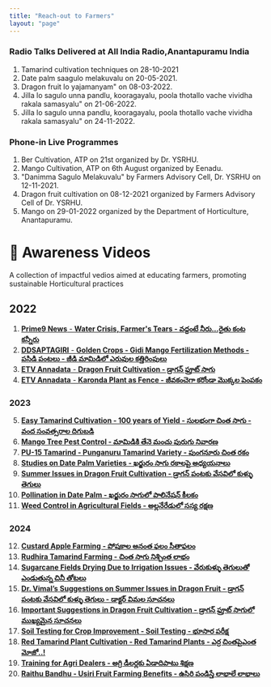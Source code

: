 ```yaml
---
title: "Reach-out to Farmers"
layout: "page"
---
```

### **Radio Talks Delivered at All India Radio,Anantapuramu India**

1. Tamarind cultivation techniques on 28-10-2021 
2. Date palm saagulo melakuvalu on 20-05-2021.
3. Dragon fruit lo yajamanyam" on 08-03-2022.
4. Jilla lo sagulo unna pandlu, kooragayalu, poola thotallo vache vividha rakala samasyalu" on 21-06-2022.
5. Jilla lo sagulo unna pandlu, kooragayalu, poola thotallo vache vividha rakala samasyalu" on 24-11-2022.


### **Phone-in Live Programmes**

1.  Ber Cultivation, ATP on 21st organized by Dr. YSRHU.
2. Mango Cultivation, ATP on 6th August organized by Eenadu.
3. "Danimma Sagulo Melakuvalu" by Farmers Advisory Cell, Dr. YSRHU on 12-11-2021.
4. Dragon fruit cultivation on 08-12-2021 organized by Farmers Advisory Cell of Dr. YSRHU.
5. Mango on 29-01-2022 organized by the Department of Horticulture, Anantapuramu.

# 🌱  Awareness Videos  

A collection of impactful vedios aimed at educating farmers, promoting sustainable Horticultural practices

## 2022

1. [**Prime9 News** - **Water Crisis, Farmer's Tears - వద్దంటే నీరు...రైతు కంట కన్నీరు**](https://youtu.be/eoOOz6zM7s)
2. [**DDSAPTAGIRI** - **Golden Crops - Gidi Mango Fertilization Methods - పసిడి పంటలు - జీడి మామిడిలో ఎరువుల కత్తిరింపులు**](https://youtu.be/AYFZbMB2LjM)
3. [**ETV Annadata** - **Dragon Fruit Cultivation - డ్రాగన్ ఫ్రూట్ సాగు**](https://youtu.be/jVoy-38OR4c)
4. [**ETV Annadata** - **Karonda Plant as Fence - జీవకంచెగా కరోండా మొక్కల పెంపకం**](https://youtu.be/inyFlrOBs_s)

### 2023

5. [**Easy Tamarind Cultivation - 100 years of Yield - సులభంగా చింత సాగు - వంద సంవత్సరాల దిగుబడి**](https://youtu.be/5BM0281rMDc)
6. [**Mango Tree Pest Control - మామిడికి తేనె మంచు పురుగు నివారణ**](https://youtu.be/5BM0281rMDc)
7. [**PU-15 Tamarind - Punganuru Tamarind Variety - పుంగనూరు చింత రకం**](https://youtu.be/bdNqlD98Kwg)
8. [**Studies on Date Palm Varieties - ఖర్జురం సాగు రకాలపై అధ్యయనాలు**](https://youtu.be/jDVkOvbuiSg)
9. [**Summer Issues in Dragon Fruit Cultivation - డ్రాగన్ పంటకు వేసవిలో కుళ్ళు తెగులు**](https://youtu.be/wRIYjnXMsbA)
10. [**Pollination in Date Palm - ఖర్జురం సాగులో పాలినేషన్ కీలకం**](https://youtu.be/llzaYW4kcAM)
11. [**Weed Control in Agricultural Fields - అల్లనేరేడులో సస్య రక్షణ**](https://youtu.be/HYLXuNztHsc)

### 2024

12. [**Custard Apple Farming - పోషకాల అనంత ఫలం సీతాఫలం**](https://youtu.be/5QzbFaaQ6t0)
13. [**Rudhira Tamarind Farming - చింత సాగు నిశ్చింత లాభం**](https://youtu.be/MxIJfQVXWGM)
14. [**Sugarcane Fields Drying Due to Irrigation Issues - వేరుకుళ్ళు తెగులుతో ఎండుతున్న చినీ తోటలు**](https://youtu.be/XqsxXTU3u-0)
15. [**Dr. Vimal’s Suggestions on Summer Issues in Dragon Fruit - డ్రాగన్ పంటకు వేసవిలో కుళ్ళు తెగులు - డాక్టర్ విమల సూచనలు**](https://youtu.be/Wy4WMb7yTPk)
16. [**Important Suggestions in Dragon Fruit Cultivation - డ్రాగన్ ఫ్రూట్ సాగులో ముఖ్యమైన సూచనలు**](https://youtu.be/Z_Hp7PDzy5U)
17. [**Soil Testing for Crop Improvement - Soil Testing - భూసార పరీక్ష**](https://youtu.be/WgQRd_USPUM)
18. [**Red Tamarind Plant Cultivation - Red Tamarind Plants - ఎర్ర చింతపైఎంత మోజో..!**](https://youtu.be/CsXcUfTMPz0)
19. [**Training for Agri Dealers - అగ్రి డీలర్లకు ఏడాదిపాటు శిక్షణ**](https://youtu.be/etO6S_qbjkc)
20. [**Raithu Bandhu - Usiri Fruit Farming Benefits - ఉసిరి పండిస్తే లాభాలే లాభాలు**](https://youtu.be/B6rnl-We_Ds)

